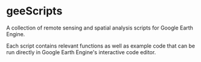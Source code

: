 # geeScripts
A collection of remote sensing and spatial analysis scripts for Google Earth Engine.

Each script contains relevant functions as well as example code that can be run directly in Google Earth Engine's interactive code editor. 
